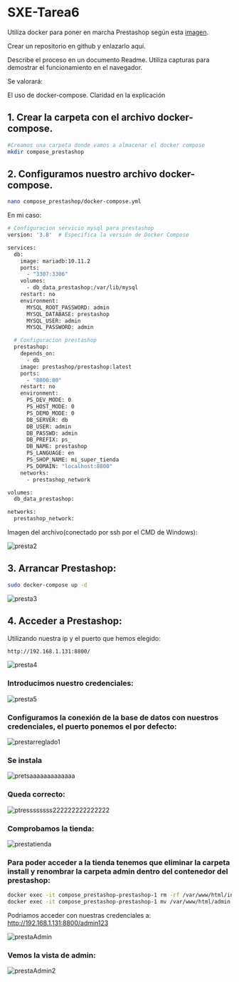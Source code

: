 # SXE-Tarea6

Utiliza docker para poner en marcha Prestashop según esta [imagen](https://hub.docker.com/r/prestashop/prestashop/).

Crear un repositorio en github y enlazarlo aquí.

Describe el proceso en un documento Readme. Utiliza capturas para demostrar el funcionamiento en el navegador.

Se valorará:

El uso de docker-compose. 
Claridad en la explicación
<!--
## 1. Descargar la imagen "Prestashop" y comprobar que está en tu equipo.
```bash
docker pull prestashop/prestashop
docker images
```
![presta1](https://github.com/user-attachments/assets/54b1ecec-d529-46c1-b1da-ba36ae44f976)
-->
## 1. Crear la carpeta con el archivo docker-compose.
```bash
#Creamos una carpeta donde vamos a almacenar el docker compose
mkdir compose_prestashop
```

## 2. Configuramos nuestro archivo docker-compose.
```bash
nano compose_prestashop/docker-compose.yml
```
En mi caso:
```bash
# Configuracion servicio mysql para prestashop
version: '3.8'  # Especifica la versión de Docker Compose

services:
  db:
    image: mariadb:10.11.2
    ports:
      - "3307:3306"
    volumes:
      - db_data_prestashop:/var/lib/mysql
    restart: no
    environment:
      MYSQL_ROOT_PASSWORD: admin
      MYSQL_DATABASE: prestashop
      MYSQL_USER: admin
      MYSQL_PASSWORD: admin

  # Configuracion prestashop
  prestashop:
    depends_on:
      - db
    image: prestashop/prestashop:latest
    ports:
      - "8800:80"
    restart: no
    environment:
      PS_DEV_MODE: 0
      PS_HOST_MODE: 0
      PS_DEMO_MODE: 0
      DB_SERVER: db
      DB_USER: admin
      DB_PASSWD: admin
      DB_PREFIX: ps_
      DB_NAME: prestashop
      PS_LANGUAGE: en
      PS_SHOP_NAME: mi_super_tienda
      PS_DOMAIN: "localhost:8800"
    networks:
      - prestashop_network

volumes:
  db_data_prestashop:

networks:
  prestashop_network:

```
Imagen del archivo(conectado por ssh por el CMD de Windows):

![presta2](https://github.com/user-attachments/assets/f484ba4c-828e-45f9-8683-3e335cf1cd20)


## 3. Arrancar Prestashop:
```bash
sudo docker-compose up -d
```

![presta3](https://github.com/user-attachments/assets/a4ef536b-b9a1-439e-9566-2d2f37a35c08)

## 4. Acceder a Prestashop:
Utilizando nuestra ip y el puerto que hemos elegido:
```bash
http://192.168.1.131:8800/
```
![presta4](https://github.com/user-attachments/assets/429fd755-e16c-4c00-be27-8c83db0d306e)


### Introducimos nuestro credenciales:
<!-- Para el ejemplo la contraseña es ejemplo123 -->
![presta5](https://github.com/user-attachments/assets/aed04d9e-4180-49a6-bf4f-50dd8d13bbc4)


### Configuramos la conexión de la base de datos con nuestros credenciales, el puerto ponemos el por defecto:

![prestarreglado1](https://github.com/user-attachments/assets/ec7f5b04-0de2-4257-a113-0ccfc85566f9)


### Se instala

![pretsaaaaaaaaaaaaa](https://github.com/user-attachments/assets/44893a06-f8f3-4599-b85f-28e216929d0d)


### Queda correcto:

![ptressssssss222222222222222](https://github.com/user-attachments/assets/6ed9b6e9-b07e-4bca-8467-196f4715db76)

### Comprobamos la tienda:

![prestatienda](https://github.com/user-attachments/assets/938f07e9-57de-424c-a8ce-9dc54f67ac6f)





### Para poder acceder a la tienda tenemos que eliminar la carpeta install y renombrar la carpeta admin dentro del contenedor del prestashop:
<!--
docker exec -it <nombre_o_id_del_contenedor_prestashop> rm -rf /var/www/html/install
docker exec -it <nombre_o_id_del_contenedor_prestashop> mv /var/www/html/admin /var/www/html/admin
-->
```bash
docker exec -it compose_prestashop-prestashop-1 rm -rf /var/www/html/install
docker exec -it compose_prestashop-prestashop-1 mv /var/www/html/admin /var/www/html/admin123
```
Podriamos acceder con nuestras credenciales a: 
http://192.168.1.131:8800/admin123

![prestaAdmin](https://github.com/user-attachments/assets/5e8f51aa-ec15-45e3-ab4a-9845b3f5a9ee)

### Vemos la vista de admin:

![prestaAdmin2](https://github.com/user-attachments/assets/c46d9782-8016-458a-b31f-d80a84dc49e2)
















